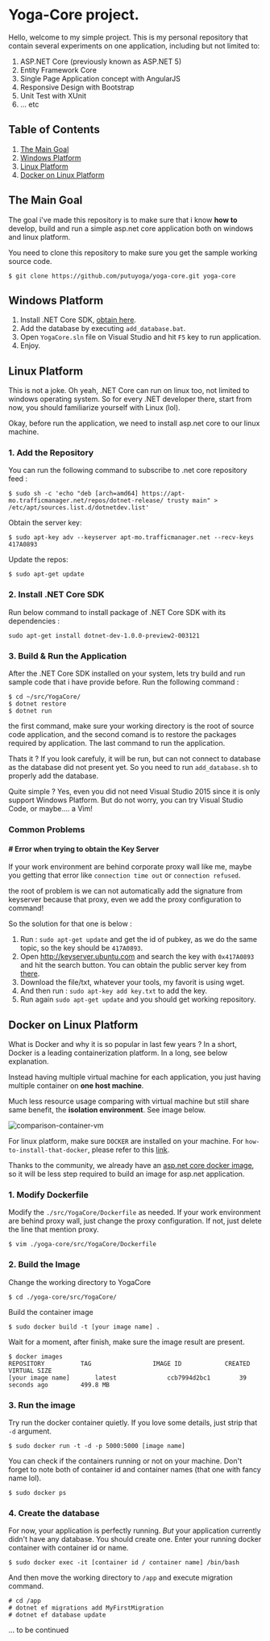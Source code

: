 # Yoga-Core project.

Hello, welcome to my simple project. This is my personal repository that contain several experiments on one application, including but not limited to:

1. ASP.NET Core (previously known as ASP.NET 5)
2. Entity Framework Core
3. Single Page Application concept with AngularJS
4. Responsive Design with Bootstrap
5. Unit Test with XUnit
6. ... etc

## Table of Contents
1. [The Main Goal](#the-main-goal)
2. [Windows Platform](#windows-platform)
3. [Linux Platform](#linux-platform)
4. [Docker on Linux Platform](docker-on-linux-platform)

## The Main Goal
The goal i've made this repository is to make sure that i know **how to** develop, build and run a simple asp.net core application both on windows and linux platform.

You need to clone this repository to make sure you get the sample working source code. 
```shell
$ git clone https://github.com/putuyoga/yoga-core.git yoga-core
```

## Windows Platform
1. Install .NET Core SDK, [obtain here](https://www.microsoft.com/net/core#windows).
2. Add the database by executing `add_database.bat`.
3. Open `YogaCore.sln` file on Visual Studio and hit `F5` key to run application. 
4. Enjoy.

## Linux Platform
This is not a joke. Oh yeah, .NET Core can run on linux too, not limited to windows operating system. So for every .NET developer there, start from now, you should familiarize  yourself with Linux (lol).

Okay, before run the application, we need to install asp.net core to our linux machine.
### 1. Add the Repository
You can run the following command to subscribe to .net core repository feed :
```shell
$ sudo sh -c 'echo "deb [arch=amd64] https://apt-mo.trafficmanager.net/repos/dotnet-release/ trusty main" > /etc/apt/sources.list.d/dotnetdev.list'
```
Obtain the server key:
```shell
$ sudo apt-key adv --keyserver apt-mo.trafficmanager.net --recv-keys 417A0893
```
Update the repos:
```shell
$ sudo apt-get update
```

### 2. Install .NET Core SDK
Run below command to install package of .NET Core SDK with its dependencies :
```shell
sudo apt-get install dotnet-dev-1.0.0-preview2-003121
```

### 3. Build & Run the Application
After the .NET Core SDK installed on your system, lets try build and run sample code that i have provide before. Run the following command :
```shell
$ cd ~/src/YogaCore/
$ dotnet restore
$ dotnet run
```
the first command, make sure your working directory is the root of source code application, and the second comand is to restore the packages required by application. The last command to run the application.

Thats it ? If you look carefuly, it will be run, but can not connect to database as the database did not present yet. So you need to run `add_database.sh` to properly add the database. 

Quite simple ? Yes, even you did not need Visual Studio 2015 since it is only support Windows Platform. But do not worry, you can try Visual Studio Code, or maybe.... a Vim!

### Common Problems
#### # Error when trying to obtain the Key Server
If your work environment are behind corporate proxy wall like me, maybe you getting that error like `connection time out` or `connection refused`. 

the root of problem is we can not automatically add the signature from keyserver because that proxy, even we add the proxy configuration to command!

So the solution for that one is below :

1. Run : `sudo apt-get update` and get the id of pubkey, as we do the same topic, so the key should be `417A0893`. 
2. Open http://keyserver.ubuntu.com and search the key with `0x417A0893` and hit the search button. You can obtain the public server key from [there](http://keyserver.ubuntu.com/pks/lookup?op=get&search=0xB02C46DF417A0893). 
3. Download the file/txt, whatever your tools, my favorit is using wget. 
4. And then run : `sudo apt-key add key.txt` to add the key. 
5. Run again `sudo apt-get update` and you should get working repository. 


## Docker on Linux Platform

What is Docker and why it is so popular in last few years ?
In a short, Docker is a leading containerization platform. In a long, see below explanation.

Instead having multiple virtual machine for each application, you just having multiple container on **one host machine**. 

Much less resource usage comparing with virtual machine but still share same benefit, the __isolation environment__. See image below.

![comparison-container-vm](https://www.rightscale.com/blog/sites/default/files/docker-containers-vms.png)

For linux platform, make sure `DOCKER` are installed on your machine. For `how-to-install-that-docker`, please refer to this [link](https://docs.docker.com/engine/installation/linux/ubuntulinux/).

Thanks to the community, we already have an [asp.net core docker image](https://hub.docker.com/r/microsoft/aspnet/), so it will be less step required to build an image for asp.net application.


### 1. Modify Dockerfile
Modify the `./src/YogaCore/Dockerfile` as needed. If your work environment are behind proxy wall, just change the proxy configuration. If not, just delete the line that mention proxy.
```shell
$ vim ./yoga-core/src/YogaCore/Dockerfile
```

### 2. Build the Image
Change the working directory to YogaCore
```shell
$ cd ./yoga-core/src/YogaCore/
```

Build the container image
```shell
$ sudo docker build -t [your image name] .
```

Wait for a moment, after finish, make sure the image result are present.
```shell
$ docker images
REPOSITORY          TAG                 IMAGE ID            CREATED             VIRTUAL SIZE
[your image name]		latest              ccb7994d2bc1        39 seconds ago         499.8 MB
```

### 3. Run the image
Try run the docker container quietly. If you love some details, just strip that `-d` argument.
```shell
$ sudo docker run -t -d -p 5000:5000 [image name]
```

You can check if the containers running or not on your machine. Don't forget to note both of container id and container names (that one with fancy name lol). 
```shell
$ sudo docker ps 
```

### 4. Create the database
For now, your application is perfectly running. *But* your application currently didn't have any database. You should create one. Enter your running docker container with container id or name. 
```shell
$ sudo docker exec -it [container id / container name] /bin/bash
```

And then move the working directory to `/app` and execute migration command.
```shell
# cd /app
# dotnet ef migrations add MyFirstMigration
# dotnet ef database update
```


... to be continued
